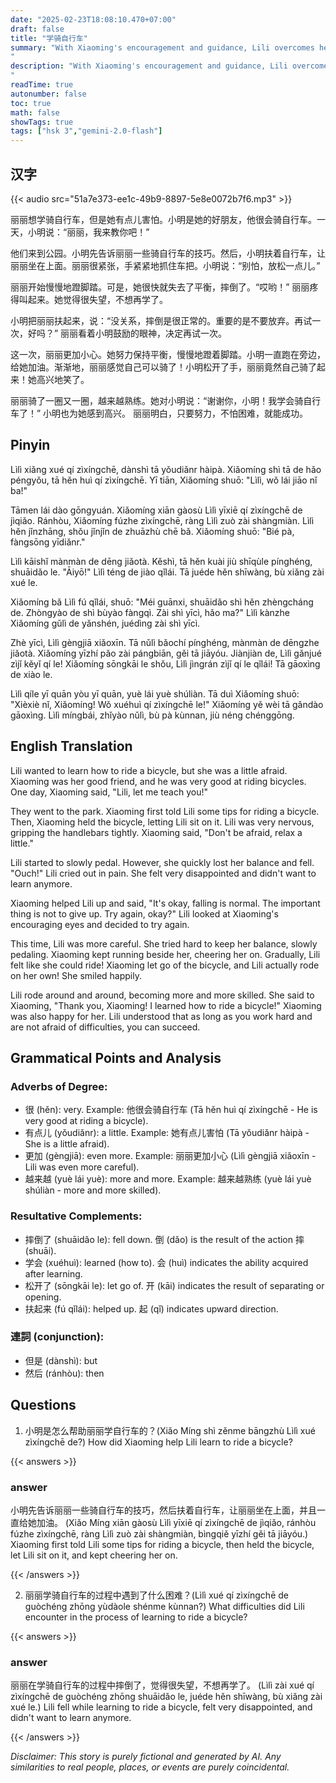 ```yaml
---
date: "2025-02-23T18:08:10.470+07:00"
draft: false
title: "学骑自行车"
summary: "With Xiaoming's encouragement and guidance, Lili overcomes her fear and learns to ride a bicycle after initially struggling and falling. The story emphasizes that perseverance leads to success.
"
description: "With Xiaoming's encouragement and guidance, Lili overcomes her fear and learns to ride a bicycle after initially struggling and falling. The story emphasizes that perseverance leads to success.
"
readTime: true
autonumber: false
toc: true
math: false
showTags: true
tags: ["hsk 3","gemini-2.0-flash"]
---
```


## 汉字

{{< audio src="51a7e373-ee1c-49b9-8897-5e8e0072b7f6.mp3" >}}

丽丽想学骑自行车，但是她有点儿害怕。小明是她的好朋友，他很会骑自行车。一天，小明说：“丽丽，我来教你吧！”

他们来到公园。小明先告诉丽丽一些骑自行车的技巧。然后，小明扶着自行车，让丽丽坐在上面。丽丽很紧张，手紧紧地抓住车把。小明说：“别怕，放松一点儿。”

丽丽开始慢慢地蹬脚踏。可是，她很快就失去了平衡，摔倒了。“哎哟！” 丽丽疼得叫起来。她觉得很失望，不想再学了。

小明把丽丽扶起来，说：“没关系，摔倒是很正常的。重要的是不要放弃。再试一次，好吗？” 丽丽看着小明鼓励的眼神，决定再试一次。

这一次，丽丽更加小心。她努力保持平衡，慢慢地蹬着脚踏。小明一直跑在旁边，给她加油。渐渐地，丽丽感觉自己可以骑了！小明松开了手，丽丽竟然自己骑了起来！她高兴地笑了。

丽丽骑了一圈又一圈，越来越熟练。她对小明说：“谢谢你，小明！我学会骑自行车了！” 小明也为她感到高兴。 丽丽明白，只要努力，不怕困难，就能成功。

## Pinyin

Lìlì xiǎng xué qí zìxíngchē, dànshì tā yǒudiǎnr hàipà. Xiǎomíng shì tā de hǎo péngyǒu, tā hěn huì qí zìxíngchē. Yī tiān, Xiǎomíng shuō: "Lìlì, wǒ lái jiāo nǐ ba!"

Tāmen lái dào gōngyuán. Xiǎomíng xiān gàosù Lìlì yīxiē qí zìxíngchē de jìqiǎo. Ránhòu, Xiǎomíng fúzhe zìxíngchē, ràng Lìlì zuò zài shàngmiàn. Lìlì hěn jǐnzhāng, shǒu jǐnjǐn de zhuāzhù chē bǎ. Xiǎomíng shuō: "Bié pà, fàngsōng yīdiǎnr."

Lìlì kāishǐ mànmàn de dēng jiǎotà. Kěshì, tā hěn kuài jiù shīqùle pínghéng, shuāidǎo le. "Āiyō!" Lìlì téng de jiào qǐlái. Tā juéde hěn shīwàng, bù xiǎng zài xué le.

Xiǎomíng bǎ Lìlì fú qǐlái, shuō: "Méi guānxi, shuāidǎo shì hěn zhèngcháng de. Zhòngyào de shì bùyào fàngqì. Zài shì yīcì, hǎo ma?" Lìlì kànzhe Xiǎomíng gǔlì de yǎnshén, juédìng zài shì yīcì.

Zhè yīcì, Lìlì gèngjiā xiǎoxīn. Tā nǔlì bǎochí pínghéng, mànmàn de dēngzhe jiǎotà. Xiǎomíng yīzhí pǎo zài pángbiān, gěi tā jiāyóu. Jiànjiàn de, Lìlì gǎnjué zìjǐ kěyǐ qí le! Xiǎomíng sōngkāi le shǒu, Lìlì jìngrán zìjǐ qí le qǐlái! Tā gāoxìng de xiào le.

Lìlì qíle yī quān yòu yī quān, yuè lái yuè shúliàn. Tā duì Xiǎomíng shuō: "Xièxiè nǐ, Xiǎomíng! Wǒ xuéhuì qí zìxíngchē le!" Xiǎomíng yě wèi tā gǎndào gāoxìng. Lìlì míngbái, zhǐyào nǔlì, bù pà kùnnan, jiù néng chénggōng.

## English Translation

Lili wanted to learn how to ride a bicycle, but she was a little afraid. Xiaoming was her good friend, and he was very good at riding bicycles. One day, Xiaoming said, "Lili, let me teach you!"

They went to the park. Xiaoming first told Lili some tips for riding a bicycle. Then, Xiaoming held the bicycle, letting Lili sit on it. Lili was very nervous, gripping the handlebars tightly. Xiaoming said, "Don't be afraid, relax a little."

Lili started to slowly pedal. However, she quickly lost her balance and fell. "Ouch!" Lili cried out in pain. She felt very disappointed and didn't want to learn anymore.

Xiaoming helped Lili up and said, "It's okay, falling is normal. The important thing is not to give up. Try again, okay?" Lili looked at Xiaoming's encouraging eyes and decided to try again.

This time, Lili was more careful. She tried hard to keep her balance, slowly pedaling. Xiaoming kept running beside her, cheering her on. Gradually, Lili felt like she could ride! Xiaoming let go of the bicycle, and Lili actually rode on her own! She smiled happily.

Lili rode around and around, becoming more and more skilled. She said to Xiaoming, "Thank you, Xiaoming! I learned how to ride a bicycle!" Xiaoming was also happy for her. Lili understood that as long as you work hard and are not afraid of difficulties, you can succeed.

## Grammatical Points and Analysis

### Adverbs of Degree:

-   很 (hěn): very. Example: 他很会骑自行车 (Tā hěn huì qí zìxíngchē - He is very good at riding a bicycle).
-   有点儿 (yǒudiǎnr): a little. Example: 她有点儿害怕 (Tā yǒudiǎnr hàipà - She is a little afraid).
-   更加 (gèngjiā): even more. Example: 丽丽更加小心 (Lìlì gèngjiā xiǎoxīn - Lili was even more careful).
-   越来越 (yuè lái yuè): more and more. Example: 越来越熟练 (yuè lái yuè shúliàn - more and more skilled).

### Resultative Complements:

-   摔倒了 (shuāidǎo le): fell down. 倒 (dǎo) is the result of the action 摔 (shuāi).
-   学会 (xuéhuì): learned (how to). 会 (huì) indicates the ability acquired after learning.
-   松开了 (sōngkāi le): let go of. 开 (kāi) indicates the result of separating or opening.
-   扶起来 (fú qǐlái): helped up. 起 (qǐ) indicates upward direction.

### 連詞 (conjunction):

-  但是 (dànshì): but
-  然后 (ránhòu): then

## Questions

1.  小明是怎么帮助丽丽学自行车的？(Xiǎo Míng shì zěnme bāngzhù Lìlì xué zìxíngchē de?) How did Xiaoming help Lili learn to ride a bicycle?

{{< answers >}}

### answer
小明先告诉丽丽一些骑自行车的技巧，然后扶着自行车，让丽丽坐在上面，并且一直给她加油。
(Xiǎo Míng xiān gàosù Lìlì yīxiē qí zìxíngchē de jìqiǎo, ránhòu fúzhe zìxíngchē, ràng Lìlì zuò zài shàngmiàn, bìngqiě yīzhí gěi tā jiāyóu.)
Xiaoming first told Lili some tips for riding a bicycle, then held the bicycle, let Lili sit on it, and kept cheering her on.

{{< /answers >}}

2.  丽丽学骑自行车的过程中遇到了什么困难？(Lìlì xué qí zìxíngchē de guòchéng zhōng yùdàole shénme kùnnan?) What difficulties did Lili encounter in the process of learning to ride a bicycle?

{{< answers >}}

### answer
丽丽在学骑自行车的过程中摔倒了，觉得很失望，不想再学了。
(Lìlì zài xué qí zìxíngchē de guòchéng zhōng shuāidǎo le, juéde hěn shīwàng, bù xiǎng zài xué le.)
Lili fell while learning to ride a bicycle, felt very disappointed, and didn't want to learn anymore.

{{< /answers >}}


*Disclaimer: This story is purely fictional and generated by AI. Any similarities to real people, places, or events are purely coincidental.*